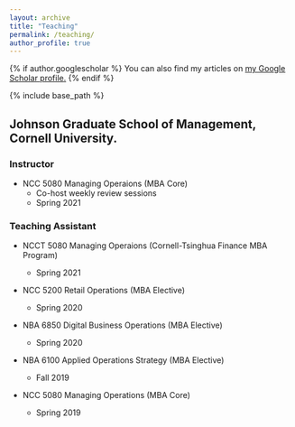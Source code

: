 ```yaml
---
layout: archive
title: "Teaching"
permalink: /teaching/
author_profile: true
---
```


{% if author.googlescholar %}
  You can also find my articles on <u><a href="{{author.googlescholar}}">my Google Scholar profile</a>.</u>
{% endif %}

{% include base_path %}

## Johnson Graduate School of Management, Cornell University.
### Instructor
* NCC 5080 Managing Operaions (MBA Core)
   * Co-host weekly review sessions
  * Spring 2021

### Teaching Assistant
* NCCT 5080 Managing Operaions (Cornell-Tsinghua Finance MBA Program)
    * Spring 2021

* NCC 5200 Retail Operations (MBA Elective)
    * Spring 2020
* NBA 6850 Digital Business Operations (MBA Elective)
    * Spring 2020
* NBA 6100 Applied Operations Strategy (MBA Elective)
    * Fall 2019
* NCC 5080 Managing Operations (MBA Core)
    * Spring 2019


